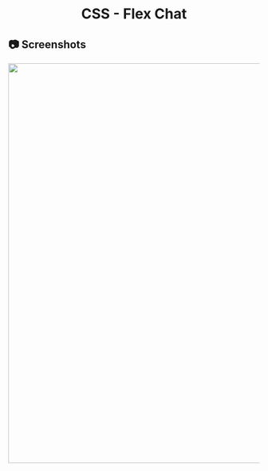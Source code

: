 <h1 align="center">
   CSS - Flex Chat
</h1>

<h2>
📷 Screenshots
</h2>

<p align="center">
  <img src="https://github.com/ozkannbuyuk/css-exercises/assets/111967202/37c518a9-c446-4f5f-8746-9a5c4334709a" width="800" />
</p>
